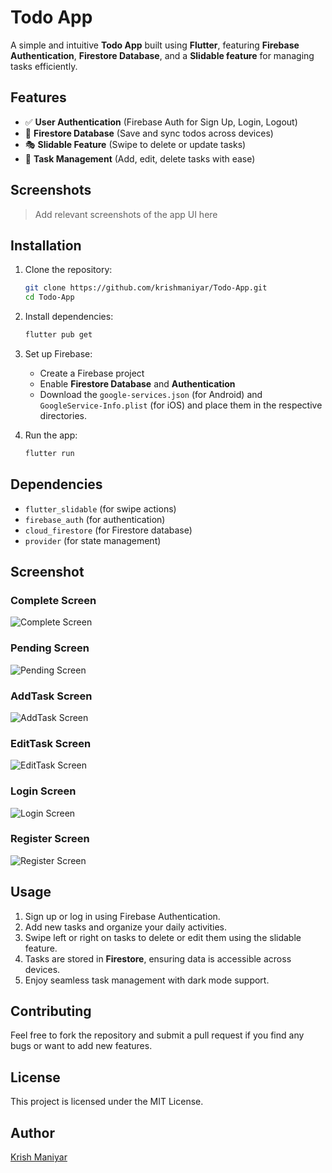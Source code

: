 # Todo App

A simple and intuitive **Todo App** built using **Flutter**, featuring **Firebase Authentication**, **Firestore Database**, and a **Slidable feature** for managing tasks efficiently.

## Features

- ✅ **User Authentication** (Firebase Auth for Sign Up, Login, Logout)
- 📄 **Firestore Database** (Save and sync todos across devices)
- 🎭 **Slidable Feature** (Swipe to delete or update tasks)
- 📅 **Task Management** (Add, edit, delete tasks with ease)

## Screenshots

> Add relevant screenshots of the app UI here

## Installation

1. Clone the repository:
   ```sh
   git clone https://github.com/krishmaniyar/Todo-App.git
   cd Todo-App
   ```
2. Install dependencies:
   ```sh
   flutter pub get
   ```
3. Set up Firebase:
    - Create a Firebase project
    - Enable **Firestore Database** and **Authentication**
    - Download the `google-services.json` (for Android) and `GoogleService-Info.plist` (for iOS) and place them in the respective directories.

4. Run the app:
   ```sh
   flutter run
   ```

## Dependencies

- `flutter_slidable` (for swipe actions)
- `firebase_auth` (for authentication)
- `cloud_firestore` (for Firestore database)
- `provider` (for state management)

## Screenshot

### Complete Screen
![Complete Screen](screenshots/complete.png)

### Pending Screen
![Pending Screen](screenshots/pending.png)

### AddTask Screen
![AddTask Screen](screenshots/addTask.png)

### EditTask Screen
![EditTask Screen](screenshots/editTask.png)

### Login Screen
![Login Screen](screenshots/login.png)

### Register Screen
![Register Screen](screenshots/register.png)


## Usage

1. Sign up or log in using Firebase Authentication.
2. Add new tasks and organize your daily activities.
3. Swipe left or right on tasks to delete or edit them using the slidable feature.
4. Tasks are stored in **Firestore**, ensuring data is accessible across devices.
5. Enjoy seamless task management with dark mode support.

## Contributing

Feel free to fork the repository and submit a pull request if you find any bugs or want to add new features.

## License

This project is licensed under the MIT License.

## Author

[Krish Maniyar](https://github.com/krishmaniyar)

